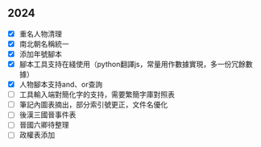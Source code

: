 ## 2024
- [x] 重名人物清理
- [x] 南北朝名稱統一
- [x] 添加年號腳本
- [x] 腳本工具支持在綫使用（python翻譯js，常量用作數據實現，多一份冗餘數據）
- [x] 人物腳本支持and、or查詢
- [ ] 工具輸入端對簡化字的支持，需要繁簡字庫對照表
- [ ] 筆記內圖表摘出，部分索引號更正，文件名優化
- [ ] 後漢三國晉事件表
- [ ] 晉國六卿待整理
- [ ] 政權表添加